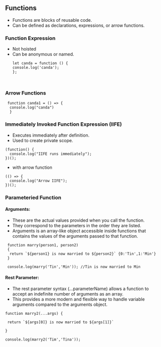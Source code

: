 
## Functions
- Functions are blocks of reusable code.
- Can be defined as declarations, expressions, or arrow functions.

 ### Function Expression
  - Not hoisted
  - Can be anonymous or named.
    ```
    let canda = function () {
    console.log('canda');
    };

   
    ```

### Arrow Functions

  ```
   function canda1 = () => {
    console.log("canda")
    }
  ```

###  Immediately Invoked Function Expression (IIFE)
- Executes immediately after definition.
- Used to create private scope.


```
(function() {
  console.log("IIFE runs immediately");
})();
```

- with arrow function
```
(() => {
  console.log("Arrow IIFE");
})();
```

### Parameteried Function



#### Arguments: 
- These are the actual values provided when you call the function. 
- They correspond to the parameters in the order they are listed.
- Arguments is an array-like object accessible inside functions that contains the values of the arguments passed to that function.

```
 function marry(person1, person2)
 {
  return `${person1} is now married to ${person2}` {0:'Tin',1:'Min'}
 }

 console.log(marry('Tin','Min')); //Tin is now married to Min

 ```

#### Rest Parameter:
- The rest parameter syntax (...parameterName) allows a function to accept an indefinite number of arguments as an array. 
- This provides a more modern and flexible way to handle variable arguments compared to the arguments object.
 
 ```
 function marry2(...args) { 
  
  return `${args[0]} is now married to ${args[1]}`
  
 }

 console.log(marry2('Tim','Tina'));
 
 ```
